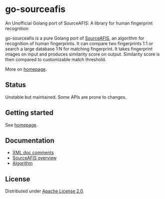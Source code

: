 # go-sourceafis
An Unofficial Golang port of SourceAFIS: A library for human fingerprint recognition

go-sourceafis is a pure Golang port of [SourceAFIS](https://sourceafis.machinezoo.com/),
an algorithm for recognition of human fingerprints.
It can compare two fingerprints 1:1 or search a large database 1:N for matching fingerprint.
It takes fingerprint images on input and produces similarity score on output.
Similarity score is then compared to customizable match threshold.

More on [homepage](https://sourceafis.machinezoo.com/net).

## Status

Unstable but maintained. Some APIs are prone to changes.

## Getting started

See [homepage](https://sourceafis.machinezoo.com/net).

## Documentation

* [XML doc comments](https://github.com/robertvazan/sourceafis-net/tree/master/SourceAFIS)
* [SourceAFIS overview](https://sourceafis.machinezoo.com/)
* [Algorithm](https://sourceafis.machinezoo.com/algorithm)

## License

Distributed under [Apache License 2.0](https://github.com/jtejido/go-sourceafis/blob/master/LICENSE).